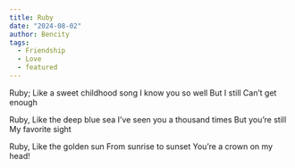 ```yaml
---
title: Ruby
date: "2024-08-02"
author: Bencity
tags:
  - Friendship
  - Love
  - featured
---
```


Ruby;
Like a sweet childhood song
I know you so well
But I still
Can’t get enough

Ruby,
Like the deep blue sea
I’ve seen you a thousand times
But you’re still
My favorite sight

Ruby,
Like the golden sun
From sunrise to sunset
You’re a crown on my head!
